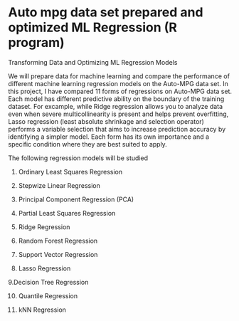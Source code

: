 # Auto mpg data set prepared and optimized  ML Regression (R program)
Transforming Data and Optimizing ML Regression Models

We will prepare data for machine learning and compare the performance of different machine learning regression models on the Auto-MPG data set. In this project, I have compared 11 forms of regressions on Auto-MPG data set. Each model has different predictive ability on the boundary of the training dataset. For excample, while Ridge regression allows you to analyze data even when severe multicollinearity is present and helps prevent overfitting, Lasso regression (least absolute shrinkage and selection operator) performs a variable selection that aims to increase prediction accuracy by identifying a simpler model. Each form has its own importance and a specific condition where they are best suited to apply.

The following regression models will be studied

1. Ordinary Least Squares Regression

2. Stepwize Linear Regression

3. Principal Component Regression (PCA)

4. Partial Least Squares Regression

5. Ridge Regression

6. Random Forest Regression

7. Support Vector Regression

8. Lasso Regression

9.Decision Tree Regression

10. Quantile Regression

11. kNN Regression
